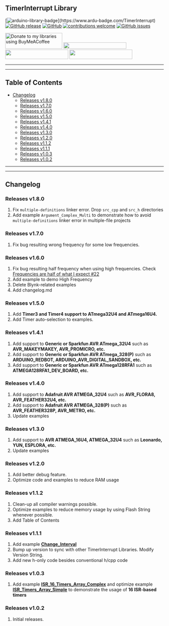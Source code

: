 ## TimerInterrupt Library

[![arduino-library-badge](https://www.ardu-badge.com/badge/TimerInterrupt.svg?)](https://www.ardu-badge.com/TimerInterrupt)
[![GitHub release](https://img.shields.io/github/release/khoih-prog/TimerInterrupt.svg)](https://github.com/khoih-prog/TimerInterrupt/releases)
[![GitHub](https://img.shields.io/github/license/mashape/apistatus.svg)](https://github.com/khoih-prog/TimerInterrupt/blob/master/LICENSE)
[![contributions welcome](https://img.shields.io/badge/contributions-welcome-brightgreen.svg?style=flat)](#Contributing)
[![GitHub issues](https://img.shields.io/github/issues/khoih-prog/TimerInterrupt.svg)](http://github.com/khoih-prog/TimerInterrupt/issues)


<a href="https://www.buymeacoffee.com/khoihprog6" title="Donate to my libraries using BuyMeACoffee"><img src="https://cdn.buymeacoffee.com/buttons/v2/default-yellow.png" alt="Donate to my libraries using BuyMeACoffee" style="height: 50px !important;width: 181px !important;" ></a>
<a href="https://www.buymeacoffee.com/khoihprog6" title="Donate to my libraries using BuyMeACoffee"><img src="https://img.shields.io/badge/buy%20me%20a%20coffee-donate-orange.svg?logo=buy-me-a-coffee&logoColor=FFDD00" style="height: 20px !important;width: 200px !important;" ></a>
<a href="https://profile-counter.glitch.me/khoih-prog/count.svg" title="Total khoih-prog Visitor count"><img src="https://profile-counter.glitch.me/khoih-prog/count.svg" style="height: 30px;width: 200px;"></a>
<a href="https://profile-counter.glitch.me/khoih-prog-TimerInterrupt/count.svg" title="TimerInterrupt Visitor count"><img src="https://profile-counter.glitch.me/khoih-prog-TimerInterrupt/count.svg" style="height: 30px;width: 200px;"></a>


---
---

## Table of Contents

* [Changelog](#changelog)
  * [Releases v1.8.0](#releases-v180)
  * [Releases v1.7.0](#releases-v170)
  * [Releases v1.6.0](#releases-v160)
  * [Releases v1.5.0](#releases-v150)
  * [Releases v1.4.1](#releases-v141)
  * [Releases v1.4.0](#releases-v140)
  * [Releases v1.3.0](#releases-v130)
  * [Releases v1.2.0](#releases-v120)
  * [Releases v1.1.2](#releases-v112)
  * [Releases v1.1.1](#releases-v111)
  * [Releases v1.0.3](#releases-v103)
  * [Releases v1.0.2](#releases-v102)

---
---

## Changelog

### Releases v1.8.0

1. Fix `multiple-definitions` linker error. Drop `src_cpp` and `src_h` directories
2. Add example `Argument_Complex_Multi` to demonstrate how to avoid `multiple-definitions` linker error in multiple-file projects

### Releases v1.7.0

1. Fix bug resulting wrong frequency for some low frequencies.

### Releases v1.6.0

1. Fix bug resulting half frequency when using high frequencies. Check [Frequencies are half of what I expect #22](https://github.com/khoih-prog/TimerInterrupt/discussions/22)
2. Add example to demo High Frequency
3. Delete Blynk-related examples
4. Add changelog.md

### Releases v1.5.0

1. Add **Timer3 and Timer4 support to ATmega32U4 and ATmega16U4.** 
2. Add Timer auto-selection to examples.

### Releases v1.4.1

1. Add support to **Generic or Sparkfun AVR ATmega_32U4** such as **AVR_MAKEYMAKEY, AVR_PROMICRO, etc.**
2. Add support to **Generic or Sparkfun AVR ATmega_328(P)** such as **ARDUINO_REDBOT, ARDUINO_AVR_DIGITAL_SANDBOX, etc.**
3. Add support to **Generic or Sparkfun AVR ATmega128RFA1** such as **ATMEGA128RFA1_DEV_BOARD, etc.**

### Releases v1.4.0

1. Add support to **Adafruit AVR ATMEGA_32U4** such as **AVR_FLORA8, AVR_FEATHER32U4, etc.**
2. Add support to **Adafruit AVR ATMEGA_328(P)** such as **AVR_FEATHER328P, AVR_METRO, etc.**
3. Update examples

### Releases v1.3.0

1. Add support to **AVR ATMEGA_16U4, ATMEGA_32U4** such as **Leonardo, YUN, ESPLORA, etc.**
2. Update examples

### Releases v1.2.0

1. Add better debug feature.
2. Optimize code and examples to reduce RAM usage


### Releases v1.1.2

1. Clean-up all compiler warnings possible.
2. Optimize examples to reduce memory usage by using Flash String whenever possible.
3. Add Table of Contents

### Releases v1.1.1

1. Add example [**Change_Interval**](examples/Change_Interval)
2. Bump up version to sync with other TimerInterrupt Libraries. Modify Version String.
3. Add new h-only code besides conventional h/cpp code

### Releases v1.0.3

1. Add example [**ISR_16_Timers_Array_Complex**](examples/ISR_16_Timers_Array_Complex) and optimize example [**ISR_Timers_Array_Simple**](examples/ISR_Timers_Array_Simple) to demonstrate the usage of **16 ISR-based timers**

### Releases v1.0.2

1. Initial releases.


